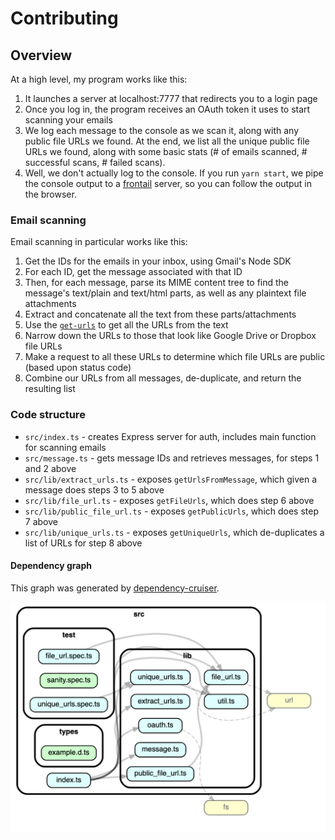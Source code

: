 # Contributing

## Overview

At a high level, my program works like this:

1. It launches a server at localhost:7777 that redirects you to a login page
2. Once you log in, the program receives an OAuth token it uses to start scanning your emails
3. We log each message to the console as we scan it, along with any public file URLs we found.
   At the end, we list all the unique public file URLs we found, along with some basic stats (# of emails scanned, # successful scans, # failed scans).
4. Well, we don't actually log to the console. If you run `yarn start`, we pipe the console output to a [frontail](https://github.com/mthenw/frontail) server, so you can follow the output in the browser.

### Email scanning

Email scanning in particular works like this:

1. Get the IDs for the emails in your inbox, using Gmail's Node SDK
2. For each ID, get the message associated with that ID
3. Then, for each message, parse its MIME content tree to find the message's text/plain and text/html parts, as well as any plaintext file attachments
4. Extract and concatenate all the text from these parts/attachments
5. Use the [`get-urls`](https://github.com/sindresorhus/get-urls) to get all the URLs from the text
6. Narrow down the URLs to those that look like Google Drive or Dropbox file URLs
7. Make a request to all these URLs to determine which file URLs are public (based upon status code)
8. Combine our URLs from all messages, de-duplicate, and return the resulting list

### Code structure

- `src/index.ts` - creates Express server for auth, includes main function for scanning emails
- `src/message.ts` - gets message IDs and retrieves messages, for steps 1 and 2 above
- `src/lib/extract_urls.ts` - exposes `getUrlsFromMessage`, which given a message does steps 3 to 5 above
- `src/lib/file_url.ts` - exposes `getFileUrls`, which does step 6 above
- `src/lib/public_file_url.ts` - exposes `getPublicUrls`, which does step 7 above
- `src/lib/unique_urls.ts` - exposes `getUniqueUrls`, which de-duplicates a list of URLs for step 8 above

#### Dependency graph

This graph was generated by [dependency-cruiser](https://github.com/sverweij/dependency-cruiser).

![](dependency_graph.png)
